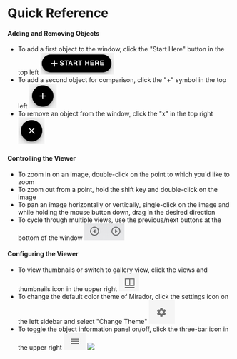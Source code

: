# Quick Reference

#### Adding and Removing Objects

* To add a first object to the window, click the "Start Here" button in the top left ![](.gitbook/assets/screen-shot-2021-01-28-at-9.39.57-am.png)  
* To add a second object for comparison, click the "+" symbol in the top left ![](.gitbook/assets/screen-shot-2021-01-28-at-9.46.11-am.png)  
* To remove an object from the window, click the "x" in the top right  ![](.gitbook/assets/screen-shot-2021-01-28-at-9.44.49-am.png) 

#### Controlling the Viewer

* To zoom in on an image, double-click on the point to which you'd like to zoom 
* To zoom out from a point, hold the shift key and double-click on the image 
* To pan an image horizontally or vertically, single-click on the image and while holding the mouse button down, drag in the desired direction 
* To cycle through multiple views, use the previous/next buttons at the bottom of the window ![](.gitbook/assets/screen-shot-2021-01-28-at-9.55.01-am.png) 

#### Configuring the Viewer

* To view thumbnails or switch to gallery view, click the views and thumbnails icon in the upper right ![](.gitbook/assets/screen-shot-2021-01-28-at-9.56.25-am.png) 
* To change the default color theme of Mirador, click the settings icon on the left sidebar and select "Change Theme" ![](.gitbook/assets/screen-shot-2021-01-28-at-9.59.54-am.png)  
* To toggle the object information panel on/off, click the three-bar icon in the upper right  ![](.gitbook/assets/screen-shot-2021-01-28-at-10.00.10-am.png) ![](https://github.com/danieltbrennan/puam-mirador-docs-docents/tree/fa27e2860062d434830f331794db816ccbf1ad53/.gitbook/assets/screen-shot-2021-01-28-at-9.55.01-am.png) 



